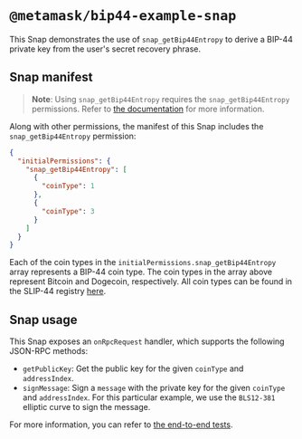 # `@metamask/bip44-example-snap`

This Snap demonstrates the use of `snap_getBip44Entropy` to derive a BIP-44
private key from the user's secret recovery phrase.

## Snap manifest

> **Note**: Using `snap_getBip44Entropy` requires the `snap_getBip44Entropy`
> permissions. Refer to [the documentation](https://docs.metamask.io/snaps/reference/rpc-api/#snap_getbip44entropy)
> for more information.

Along with other permissions, the manifest of this Snap includes the
`snap_getBip44Entropy` permission:

```json
{
  "initialPermissions": {
    "snap_getBip44Entropy": [
      {
        "coinType": 1
      },
      {
        "coinType": 3
      }
    ]
  }
}
```

Each of the coin types in the `initialPermissions.snap_getBip44Entropy` array
represents a BIP-44 coin type. The coin types in the array above represent
Bitcoin and Dogecoin, respectively. All coin types can be found in the SLIP-44
registry [here](https://github.com/satoshilabs/slips/blob/master/slip-0044.md).

## Snap usage

This Snap exposes an `onRpcRequest` handler, which supports the following
JSON-RPC methods:

- `getPublicKey`: Get the public key for the given `coinType` and
  `addressIndex`.
- `signMessage`: Sign a `message` with the private key for the given `coinType`
  and `addressIndex`. For this particular example, we use the `BLS12-381`
  elliptic curve to sign the message.

For more information, you can refer to
[the end-to-end tests](./src/index.test.ts).
